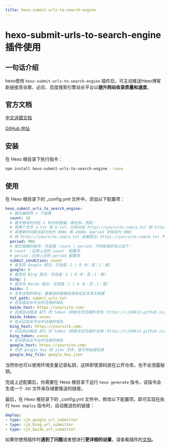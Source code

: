 ```yaml
---
title: hexo-submit-urls-to-search-engine
---
```

# hexo-submit-urls-to-search-engine 插件使用 <Badge text="@cjh0613"/> <Badge text="Finish"/>

## 一句话介绍
hexo使用 `hexo-submit-urls-to-search-engine` 插件后，可主动推送Hexo博客新链接至谷歌、必应、百度搜索引擎站长平台以**提升网站收录质量和速度**。

## 官方文档
[中文详细文档](https://cjh0613.github.io/en/20200603HexoSubmitUrlsToSearchEngine.html)

[GitHub 地址](https://github.com/cjh0613/hexo-submit-urls-to-search-engine)

## 安装

  在 Hexo 根目录下执行指令：

  ```bash
  npm install hexo-submit-urls-to-search-engine --save
  ```

## 使用

  在 Hexo 根目录下的 _config.yml 文件中，添加以下配置项：

  ```yaml
  hexo_submit_urls_to_search_engine:
    # 提交最新的 n 个链接
    count: 10
    # 提交修改时间在 n 秒内的链接，单位秒。例如：
    # 有两个文件 a.txt 和 b.txt，分别对应 https://yoursite.com/a.txt 和 https://yoursite.com/b.txt
    # 其更新时间距当前分别为 800s 和 1000s（period 字段设为 900）
    # 则 https://yoursite.com/a.txt 会被提交，https://yoursite.com/b.txt 不会
    period: 900
    # 提交链接的条件，可选值：count | period。不同取值的含义如下：
    # count ：应用上述的 count  配置项
    # period：应用上述的 period 配置项
    submit_condition: count
    # 是否向 Google 提交，可选值：1 | 0（0：否；1：是）
    google: 0
    # 是否向 Bing 提交，可选值：1 | 0（0：否；1：是）
    bing: 1
    # 是否向 Baidu 提交，可选值：1 | 0（0：否；1：是）
    baidu: 1
    # 文本文档的地址，要推送的链接会保存在此文本文档里
    txt_path: submit_urls.txt
    # 在百度站长平台中注册的域名
    baidu_host: https://yoursite.com/
    # 百度自动推送 API 的 token（获取方式见插件文档：https://cjh0613.github.io/blog/20200603HexoSubmitUrlsToSearchEngine.html）
    baidu_token: xxxxx
    # 在必应站长平台中注册的域名
    bing_host: https://yoursite.com/
    # 必应自动推送 API 的 token（获取方式见插件文档：https://cjh0613.github.io/blog/20200603HexoSubmitUrlsToSearchEngine.html）
    bing_token: xxxxx
    # 在谷歌站长平台中注册的域名
    google_host: https://yoursite.com/
    # 存放 google key 的 json 文件，放于网站根目录
    google_key_file: google_key.json
  ```


  当然你也可以使用环境变量记录私钥，这样即使源码放在公开仓库，也不会泄露秘钥。


  完成上述配置后，你需要在 Hexo 根目录下运行 `hexo generate` 指令，该指令会生成一个 .txt 文件来存储要推送的链接。

  最后，在 Hexo 根目录下的 _config.yml 文件中，修改以下配置项，即可实现在执行 `hexo deploy` 指令时，自动推送你的链接：

  ```yaml
  deploy:
  - type: cjh_google_url_submitter
  - type: cjh_bing_url_submitter
  - type: cjh_baidu_url_submitter
  ```

如果你使用插件时**遇到了问题**或者想进行**更详细的设置**，请查看插件的[文档](https://cjh0613.github.io/blog/20200603HexoSubmitUrlsToSearchEngine.html)。
